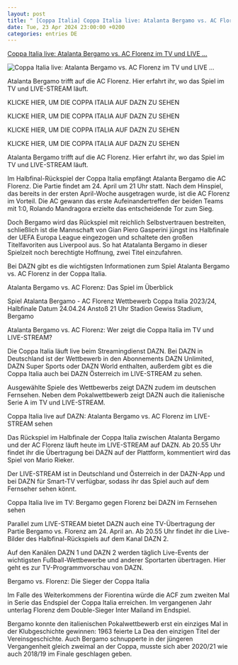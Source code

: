 ```yaml
---
layout: post
title: " [Coppa Italia] Coppa Italia live: Atalanta Bergamo vs. AC Florenz im TV und LIVE ..."
date: Tue, 23 Apr 2024 23:00:00 +0200
categories: entries DE
---
```

[Coppa Italia live: Atalanta Bergamo vs. AC Florenz im TV und LIVE ...](https://www.dazn.com/de-DE/news/fu%C3%9Fball/coppa-italia-live-atalanta-bergamo-vs-ac-florenz-im-tv-und-live-stream/9bb13y7gz4u1fo6c1orrf6jr)

![Coppa Italia live: Atalanta Bergamo vs. AC Florenz im TV und LIVE ...](https://images.daznservices.com/di/library/DAZN_News/f6/67/fc-liverpool-atalanta-bergamo-europa-league-10042024_elkcvxzgcnhf1rj6h4j210dmi.jpg?t=-438763474)

Atalanta Bergamo trifft auf die AC Florenz. Hier erfahrt ihr, wo das Spiel im TV und LIVE-STREAM läuft.

KLICKE HIER, UM DIE COPPA ITALIA AUF DAZN ZU SEHEN

KLICKE HIER, UM DIE COPPA ITALIA AUF DAZN ZU SEHEN

KLICKE HIER, UM DIE COPPA ITALIA AUF DAZN ZU SEHEN

KLICKE HIER, UM DIE COPPA ITALIA AUF DAZN ZU SEHEN

Atalanta Bergamo trifft auf die AC Florenz. Hier erfahrt ihr, wo das Spiel im TV und LIVE-STREAM läuft.

Im Halbfinal-Rückspiel der Coppa Italia empfängt Atalanta Bergamo die AC Florenz. Die Partie findet am 24. April um 21 Uhr statt. Nach dem Hinspiel, das bereits in der ersten April-Woche ausgetragen wurde, ist die AC Florenz im Vorteil. Die AC gewann das erste Aufeinandertreffen der beiden Teams mit 1:0, Rolando Mandragora erzielte das entscheidende Tor zum Sieg.

Doch Bergamo wird das Rückspiel mit reichlich Selbstvertrauen bestreiten, schließlich ist die Mannschaft von Gian Piero Gasperini jüngst ins Halbfinale der UEFA Europa League eingezogen und schaltete den großen Titelfavoriten aus Liverpool aus. So hat Atatalanta Bergamo in dieser Spielzeit noch berechtigte Hoffnung, zwei Titel einzufahren.

Bei DAZN gibt es die wichtigsten Informationen zum Spiel Atalanta Bergamo vs. AC Florenz in der Coppa Italia.

Atalanta Bergamo vs. AC Florenz: Das Spiel im Überblick

Spiel Atalanta Bergamo - AC Florenz Wettbewerb Coppa Italia 2023/24, Halbfinale Datum 24.04.24 Anstoß 21 Uhr Stadion Gewiss Stadium, Bergamo

Atalanta Bergamo vs. AC Florenz: Wer zeigt die Coppa Italia im TV und LIVE-STREAM?

Die Coppa Italia läuft live beim Streamingdienst DAZN. Bei DAZN in Deutschland ist der Wettbewerb in den Abonnements DAZN Unlimited, DAZN Super Sports oder DAZN World enthalten, außerdem gibt es die Coppa Italia auch bei DAZN Österreich im LIVE-STREAM zu sehen.

Ausgewählte Spiele des Wettbewerbs zeigt DAZN zudem im deutschen Fernsehen. Neben dem Pokalwettbewerb zeigt DAZN auch die italienische Serie A im TV und LIVE-STREAM.

Coppa Italia live auf DAZN: Atalanta Bergamo vs. AC Florenz im LIVE-STREAM sehen

Das Rückspiel im Halbfinale der Coppa Italia zwischen Atalanta Bergamo und der AC Florenz läuft heute im LIVE-STREAM auf DAZN. Ab 20.55 Uhr findet ihr die Übertragung bei DAZN auf der Plattform, kommentiert wird das Spiel von Mario Rieker.

Der LIVE-STREAM ist in Deutschland und Österreich in der DAZN-App und bei DAZN für Smart-TV verfügbar, sodass ihr das Spiel auch auf dem Fernseher sehen könnt.

Coppa Italia live im TV: Bergamo gegen Florenz bei DAZN im Fernsehen sehen

Parallel zum LIVE-STREAM bietet DAZN auch eine TV-Übertragung der Partie Bergamo vs. Florenz am 24. April an. Ab 20.55 Uhr findet ihr die Live-Bilder des Halbfinal-Rückspiels auf dem Kanal DAZN 2.

Auf den Kanälen DAZN 1 und DAZN 2 werden täglich Live-Events der wichtigsten Fußball-Wettbewerbe und anderer Sportarten übertragen. Hier geht es zur TV-Programmvorschau von DAZN.

Bergamo vs. Florenz: Die Sieger der Coppa Italia

Im Falle des Weiterkommens der Fiorentina würde die ACF zum zweiten Mal in Serie das Endspiel der Coppa Italia erreichen. Im vergangenen Jahr unterlag Florenz dem Double-Sieger Inter Mailand im Endspiel.

Bergamo konnte den italienischen Pokalwettbewerb erst ein einziges Mal in der Klubgeschichte gewinnen: 1963 feierte La Dea den einzigen Titel der Vereinsgeschichte. Auch Bergamo schnupperte in der jüngeren Vergangenheit gleich zweimal an der Coppa, musste sich aber 2020/21 wie auch 2018/19 im Finale geschlagen geben.

